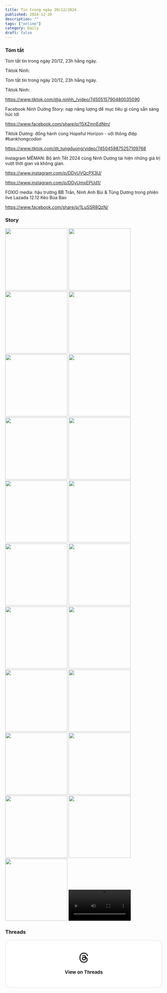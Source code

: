 ```yaml
---
title: Tin trong ngày 20/12/2024
published: 2024-12-20
description: ""
tags: ["online"]
category: Daily
draft: false
---
```


### Tóm tắt 

Tóm tắt tin trong ngày 20/12, 23h hằng ngày.

Tiktok Ninh: 

Tóm tắt tin trong ngày 20/12, 23h hằng ngày.

Tiktok Ninh: 

https://www.tiktok.com/@a.ninhh_/video/7450515790480035090


Facebook Ninh Dương Story: nạp năng lượng để mục tiêu gì cũng sẵn sàng húc tới

https://www.facebook.com/share/p/15XZmnEdNm/

Tiktok Dương: đồng hành cùng Hopeful Horizon - với thông điệp #bankhongcodon

https://www.tiktok.com/@_tungduong/video/7450459875257109768

Instagram MÊMAN: Bộ ảnh Tết 2024 cùng Ninh Dương tái hiện những giá trị vượt thời gian và không gian.

https://www.instagram.com/p/DDyUVQcPX3U/

https://www.instagram.com/p/DDyUmxEPUd1/

FOXIO media: hậu trường BB Trần, Ninh Anh Bùi & Tùng Dương trong phiên live Lazada 12.12 Kéo Búa Bao 

https://www.facebook.com/share/p/1LuSSR8QzN/


### Story 

<img width="200" src="https://github.com/user-attachments/assets/266f0fce-93af-4d43-aec8-cb8ce99bf572" />

<img width="200" src="https://github.com/user-attachments/assets/813d4fe9-be13-4142-b29c-119152611139" />

<img width="200" src="https://github.com/user-attachments/assets/715d06fc-d8ed-4feb-aefb-420c6a8c8eec" />

<img width="200" src="https://github.com/user-attachments/assets/50091f2f-9f26-45d3-bc44-b54706271305" />

<img width="200" src="https://github.com/user-attachments/assets/a02d9b1f-2396-4b89-9bf4-fc94ea718293" />

<img width="200" src="https://github.com/user-attachments/assets/ff073f50-9999-40bc-92cc-02b181b1fec7" />

<img width="200" src="https://github.com/user-attachments/assets/1ec86251-1f92-40a9-b42e-06b03cd85c9d" />

<img width="200" src="https://github.com/user-attachments/assets/f0aeb248-4221-41d3-96a7-600ec34cf7d7" />

<img width="200" src="https://github.com/user-attachments/assets/37e75b4b-d089-498d-b55e-2927138a86cb" />

<img width="200" src="https://github.com/user-attachments/assets/864667b7-1fdf-4762-8ba8-bc8036001de5" />

<img width="200" src="https://github.com/user-attachments/assets/614105d6-3acd-466c-8c31-ddd5cfc4852a" />

<img width="200" src="https://github.com/user-attachments/assets/b5ee4239-1d77-4a7d-ba1f-3848de838035" />

<img width="200" src="https://github.com/user-attachments/assets/d6137f4c-9fdc-4cd7-8eb2-e5a14a58d45e" />

<img width="200" src="https://github.com/user-attachments/assets/5f2b73d7-235b-48a4-8782-d49869c15861" />

<img width="200" src="https://github.com/user-attachments/assets/38b61963-ba54-40e4-919a-3de091138177" />

<img width="200" src="https://github.com/user-attachments/assets/7c7c2947-f52b-40da-aa62-acd62b8095de" />

<img width="200" src="https://github.com/user-attachments/assets/0dce82bd-e7d5-46e4-bbee-4789c78034cb" />

<img width="200" src="https://github.com/user-attachments/assets/02196c86-1b24-483b-aa8c-ddd694c1146a" />

<img width="200" src="https://github.com/user-attachments/assets/442f164b-3cf0-4052-93a1-eb6cde518cdd" />

<img width="200" src="https://github.com/user-attachments/assets/bf758612-236a-4f84-97dd-681bf3e2b2f0" />

<img width="200" src="https://github.com/user-attachments/assets/805c77c5-a78b-409d-a145-7ebc756cc751" />

<video width="200" controls>
  <source type="video/mp4" src="https://github.com/user-attachments/assets/4b4cb954-84c1-4e99-a1a8-de059446c603" >
</video>

### Threads 

<blockquote class="text-post-media" data-text-post-permalink="https://www.threads.net/@ninhduong_summary/post/DDzirJUTGu-" data-text-post-version="0" id="ig-tp-DDzirJUTGu-" style=" background:#FFF; border-width: 1px; border-style: solid; border-color: #00000026; border-radius: 16px; max-width:540px; margin: 1px; min-width:270px; padding:0; width:99.375%; width:-webkit-calc(100% - 2px); width:calc(100% - 2px);"> <a href="https://www.threads.net/@ninhduong_summary/post/DDzirJUTGu-" style=" background:#FFFFFF; line-height:0; padding:0 0; text-align:center; text-decoration:none; width:100%; font-family: -apple-system, BlinkMacSystemFont, sans-serif;" target="_blank"> <div style=" padding: 40px; display: flex; flex-direction: column; align-items: center;"><div style=" display:block; height:32px; width:32px; padding-bottom:20px;"> <svg aria-label="Threads" height="32px" role="img" viewBox="0 0 192 192" width="32px" xmlns="http://www.w3.org/2000/svg"> <path d="M141.537 88.9883C140.71 88.5919 139.87 88.2104 139.019 87.8451C137.537 60.5382 122.616 44.905 97.5619 44.745C97.4484 44.7443 97.3355 44.7443 97.222 44.7443C82.2364 44.7443 69.7731 51.1409 62.102 62.7807L75.881 72.2328C81.6116 63.5383 90.6052 61.6848 97.2286 61.6848C97.3051 61.6848 97.3819 61.6848 97.4576 61.6855C105.707 61.7381 111.932 64.1366 115.961 68.814C118.893 72.2193 120.854 76.925 121.825 82.8638C114.511 81.6207 106.601 81.2385 98.145 81.7233C74.3247 83.0954 59.0111 96.9879 60.0396 116.292C60.5615 126.084 65.4397 134.508 73.775 140.011C80.8224 144.663 89.899 146.938 99.3323 146.423C111.79 145.74 121.563 140.987 128.381 132.296C133.559 125.696 136.834 117.143 138.28 106.366C144.217 109.949 148.617 114.664 151.047 120.332C155.179 129.967 155.42 145.8 142.501 158.708C131.182 170.016 117.576 174.908 97.0135 175.059C74.2042 174.89 56.9538 167.575 45.7381 153.317C35.2355 139.966 29.8077 120.682 29.6052 96C29.8077 71.3178 35.2355 52.0336 45.7381 38.6827C56.9538 24.4249 74.2039 17.11 97.0132 16.9405C119.988 17.1113 137.539 24.4614 149.184 38.788C154.894 45.8136 159.199 54.6488 162.037 64.9503L178.184 60.6422C174.744 47.9622 169.331 37.0357 161.965 27.974C147.036 9.60668 125.202 0.195148 97.0695 0H96.9569C68.8816 0.19447 47.2921 9.6418 32.7883 28.0793C19.8819 44.4864 13.2244 67.3157 13.0007 95.9325L13 96L13.0007 96.0675C13.2244 124.684 19.8819 147.514 32.7883 163.921C47.2921 182.358 68.8816 191.806 96.9569 192H97.0695C122.03 191.827 139.624 185.292 154.118 170.811C173.081 151.866 172.51 128.119 166.26 113.541C161.776 103.087 153.227 94.5962 141.537 88.9883ZM98.4405 129.507C88.0005 130.095 77.1544 125.409 76.6196 115.372C76.2232 107.93 81.9158 99.626 99.0812 98.6368C101.047 98.5234 102.976 98.468 104.871 98.468C111.106 98.468 116.939 99.0737 122.242 100.233C120.264 124.935 108.662 128.946 98.4405 129.507Z" /></svg></div><div style=" font-size: 15px; line-height: 21px; color: #000000; font-weight: 600; "> View on Threads</div></div></a></blockquote>
<script async src="https://www.threads.net/embed.js"></script>